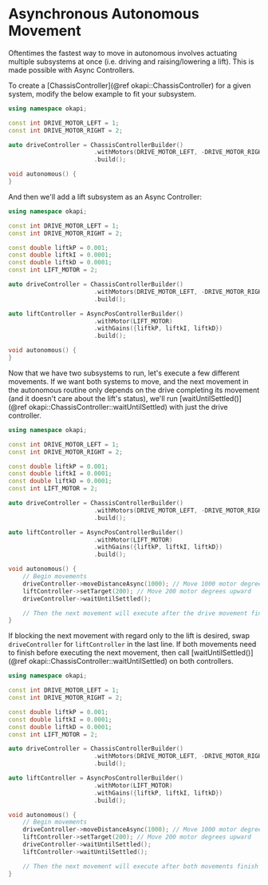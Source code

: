 # Asynchronous Autonomous Movement

Oftentimes the fastest way to move in autonomous involves actuating multiple
subsystems at once (i.e. driving and raising/lowering a lift). This is made
possible with Async Controllers.

To create a [ChassisController](@ref okapi::ChassisController) for a given system,
modify the below example to fit your subsystem.

```cpp
using namespace okapi;

const int DRIVE_MOTOR_LEFT = 1;
const int DRIVE_MOTOR_RIGHT = 2;

auto driveController = ChassisControllerBuilder()
                        .withMotors(DRIVE_MOTOR_LEFT, -DRIVE_MOTOR_RIGHT)
                        .build();

void autonomous() {
}
```

And then we'll add a lift subsystem as an Async Controller:

```cpp
using namespace okapi;

const int DRIVE_MOTOR_LEFT = 1;
const int DRIVE_MOTOR_RIGHT = 2;

const double liftkP = 0.001;
const double liftkI = 0.0001;
const double liftkD = 0.0001;
const int LIFT_MOTOR = 2;

auto driveController = ChassisControllerBuilder()
                        .withMotors(DRIVE_MOTOR_LEFT, -DRIVE_MOTOR_RIGHT)
                        .build();

auto liftController = AsyncPosControllerBuilder()
                        .withMotor(LIFT_MOTOR)
                        .withGains({liftkP, liftkI, liftkD})
                        .build();

void autonomous() {
}
```

Now that we have two subsystems to run, let's execute a few different movements.
If we want both systems to move, and the next movement in the autonomous routine
only depends on the drive completing its movement (and it doesn't care about the
lift's status), we'll run
[waitUntilSettled()](@ref okapi::ChassisController::waitUntilSettled) with just
the drive controller.

```cpp
using namespace okapi;

const int DRIVE_MOTOR_LEFT = 1;
const int DRIVE_MOTOR_RIGHT = 2;

const double liftkP = 0.001;
const double liftkI = 0.0001;
const double liftkD = 0.0001;
const int LIFT_MOTOR = 2;

auto driveController = ChassisControllerBuilder()
                        .withMotors(DRIVE_MOTOR_LEFT, -DRIVE_MOTOR_RIGHT)
                        .build();

auto liftController = AsyncPosControllerBuilder()
                        .withMotor(LIFT_MOTOR)
                        .withGains({liftkP, liftkI, liftkD})
                        .build();

void autonomous() {
    // Begin movements
    driveController->moveDistanceAsync(1000); // Move 1000 motor degrees forward
    liftController->setTarget(200); // Move 200 motor degrees upward
    driveController->waitUntilSettled();

    // Then the next movement will execute after the drive movement finishes
}
```

If blocking the next movement with regard only to the lift is desired, swap
`driveController` for `liftController` in the last line. If both movements need
to finish before executing the next movement, then call
[waitUntilSettled()](@ref okapi::ChassisController::waitUntilSettled) on both
controllers.

```cpp
using namespace okapi;

const int DRIVE_MOTOR_LEFT = 1;
const int DRIVE_MOTOR_RIGHT = 2;

const double liftkP = 0.001;
const double liftkI = 0.0001;
const double liftkD = 0.0001;
const int LIFT_MOTOR = 2;

auto driveController = ChassisControllerBuilder()
                        .withMotors(DRIVE_MOTOR_LEFT, -DRIVE_MOTOR_RIGHT)
                        .build();

auto liftController = AsyncPosControllerBuilder()
                        .withMotor(LIFT_MOTOR)
                        .withGains({liftkP, liftkI, liftkD})
                        .build();

void autonomous() {
    // Begin movements
    driveController->moveDistanceAsync(1000); // Move 1000 motor degrees forward
    liftController->setTarget(200); // Move 200 motor degrees upward
    driveController->waitUntilSettled();
    liftController->waitUntilSettled();

    // Then the next movement will execute after both movements finish
}
```
